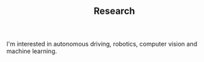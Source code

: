 <!-- Research -->
  <article id="research" class="panel">
      <header>
          <h2>Research</h2>
      </header>
      <p>
          I'm interested in autonomous driving, robotics, computer vision and machine learning. <!--<br \>I feel truly fortunate to have collaborated with these inspiring people from the industrial research labs (in chronicle order): <a href="http://vladlen.info/" style="color:#aaaaaa;text-decoration:none">Vladlen Koltun (Intel)</a>, <a href="http://cqf.io/" style="color:#aaaaaa;text-decoration:none">Qifeng Chen (Intel)</a>, <a href="http://www.kmatzen.com/" style="color:#aaaaaa;text-decoration:none">Kevin Matzen (Facebook)</a>, <a href="https://joonyoung-cv.github.io/" style="color:#aaaaaa;text-decoration:none">Joon-Young Lee (Adobe)</a>, <a href="http://www.eecs.harvard.edu/~kalyans/" style="color:#aaaaaa;text-decoration:none"> Kalyan Sunkavalli (Adobe) </a>, <a href="https://research.adobe.com/person/zhaowen-wang/" style="color:#aaaaaa;text-decoration:none"> Zhaowen Wang (Adobe) </a>.
      </p>
      <hr align="center" width="100%">
      <section>
          <div class="row">
              <header>
                  <h3>Conference Papers</h3>
              </header>
              <p style="color:#696969;">
                  <a href="https://ceciliavision.github.io/vid-auto-focus/" target="_blank" style="color:#aaaaaa;text-decoration:none">
                      Synthetic Defocus and Look-Ahead Autofocus for Casual Videography<br/></a>
                  <strong>Xuaner (Cecilia) Zhang</strong>, Kevin Matzen, Vivien Nguyen, Dillon Yao, You Zhang, Ren Ng</br>
                  <i>SIGGRAPH 2019</i>&ensp;&ensp;
                  <a href="https://ceciliavision.github.io/vid-auto-focus/" target="_blank" class="fa fa-link" style="color:#aaaaaa;font-size:20px;"></a>
                  &ensp;
                  <br><br />
                  <a href="" target="_blank" class="image fit"><img src="https://dl.dropboxusercontent.com/s/lqlcneivpzpcxjb/teaser.jpeg?dl=0" alt="SIG 2019 paper figure"></a>
              </p>
              <hr align="center" width="100%">
              <p style="color:#696969;">
                  <a href="https://people.eecs.berkeley.edu/~cecilia77/project-pages/zoom.html" target="_blank" style="color:#aaaaaa;text-decoration:none">
                  Zoom to Learn, Learn to Zoom<br/></a>
                  <strong>Xuaner (Cecilia) Zhang</strong>, Qifeng Chen, Ren Ng, Vladlen Koltun</br>
                  <i>CVPR 2019</i>&ensp;&ensp;
                  <a href="project-pages/project-zoom.html" target="_blank" class="fa fa-link" style="color:#aaaaaa;font-size:20px;"></a>
                  &ensp;
                  <br><br />
                  <a href="" target="_blank" class="image fit"><img src="https://dl.dropboxusercontent.com/s/7t4zh9xh0comq90/zoom.jpg?dl=0" alt="cvpr 2019 paper figure"></a>
              </p>

              <hr align="center" width="100%">
              <p style="color:#696969;">
                  <a href="https://people.eecs.berkeley.edu/~cecilia77/project-pages/reflection.html" target="_blank" style="color:#aaaaaa;text-decoration:none">
                  Single Image Reflection Removal with Perceptual Losses<br/></a>
                  <strong>Xuaner (Cecilia) Zhang</strong>, Ren Ng, Qifeng Chen</br>
                  <i>CVPR 2018</i>&ensp;&ensp;
                  <a href="project-pages/project-reflection.html" target="_blank" class="fa fa-link" style="color:#aaaaaa;font-size:20px;"></a>
                  &ensp;
                  <!-- <a href="https://arxiv.org/pdf/1806.05376" target="_blank" class="fa fa-file-text-o" style="color:#aaaaaa;font-size:20px;" title="paper"> </a>
                  &ensp;
                  <a href="https://www.dropbox.com/s/zbpms9copcc316n/Reflection_Separation_Supplementary_Material_CVPR2018.pdf?dl=0" target="_blank" class="fa fa-files-o" style="color:#aaaaaa;font-size:20px;" title="supplement"> </a>
                  &ensp;
                  <a href="https://github.com/ceciliavision/perceptual-reflection-removal" target="_blank" class="fa fa-github-alt" style="color:#aaaaaa;font-size:20px;" title="code"></a> -->
                  <br><br />
                  <a href="https://arxiv.org/pdf/1806.05376" target="_blank" class="image fit"><img src="https://dl.dropboxusercontent.com/s/ebg6wvgruc97e9h/cvpr18.jpg?dl=0" alt="cvpr 2018 paper figure"></a>
              </p>

              <hr align="center" width="100%">
              <p style="color:#696969;">
                  <a href="https://arxiv.org/pdf/1709.10214" style="color:#aaaaaa;text-decoration:none">
                      Photometric stabilization for fast-forward videos<br/></a>
                  <strong>Xuaner (Cecilia) Zhang</strong>, Zhaowen Wang, Kalyan Sunkavalli, Joon-Young Lee<br/>
                  <i>PG 2017</i>&ensp;&ensp;
                  <a href="https://arxiv.org/pdf/1709.10214" target="_blank" class="fa fa-file-text-o" style="color:#aaaaaa;font-size:20px;" title="paper"> </a>
                  <br><br />
                  <a href="https://arxiv.org/pdf/1709.10214" target="_blank" class="image fit"><img src="https://dl.dropboxusercontent.com/s/l9tf50mgkcg6r0e/pg17.jpg?dl=0" alt="PG 2017 paper figure"></a>
              </p>

              <hr align="center" width="100%">
              <p style="color:#696969;">
                  Virtual Fitting: real-time garment simulation for online shopping<br/>
                  <b>Xuaner (Cecilia) Zhang</b>, Lam Yuk Wong<br/>
                  <i>CASA 2014</i>&ensp;&ensp;
                  <a href="https://pdfs.semanticscholar.org/8fcf/0abac7029307b3e1ecd04304a2f44d9edde6.pdf" target="_blank" class="fa fa-file-text-o" style="color:#aaaaaa;font-size:20px;" title="paper"> </a>
                  &ensp;
                  <a href="https://dl.acm.org/citation.cfm?id=2633388" target="_blank" class="fa fa-file-text-o" style="color:#aaaaaa;font-size:20px;" title="poster"> </a>
                  <a href="https://www.dropbox.com/s/014fy8qr2h6bfcd/casa2014shortpaper.pdf?dl=0" target="_blank" class="image fit"><img src="https://dl.dropboxusercontent.com/s/obbjm9ck255gv6f/sig14.jpg?dl=0" alt=""></a>
              </p>
          </div>
          <hr align="center" width="100%">
          <div>
              <header>
                  <h3>Conference Posters</h3>
              </header>
              <p style="color:#696969;">
                  Free Your Eyes: Retinal Image Deblurring Display with Enlarged Viewing Zone<br/>
                  <b>Xuaner (Cecilia) Zhang</b>, Jinkyu Kim, Brian Barsky, Laura Waller, Ren Ng<br/>
                  <i>ICCP 2015, Poster</i>&ensp;&ensp;
                  <a href="https://www.dropbox.com/s/352agm0c5rlfhm7/ICCP_poster.pdf?dl=0" target="_blank" class="fa fa-file-text-o" style="color:#aaaaaa;font-size:20px;" title="paper"> </a>
                  <br><br />
                  <a href="https://www.dropbox.com/s/352agm0c5rlfhm7/ICCP_poster.pdf?dl=0" target="_blank" class="image fit"><img src="https://dl.dropboxusercontent.com/s/0ad7jvm924ze52w/iccp16.png?dl=0" alt="iccp16 Poster"></a>
              </p>
          </div>
      </section>
  </article>
  -->
